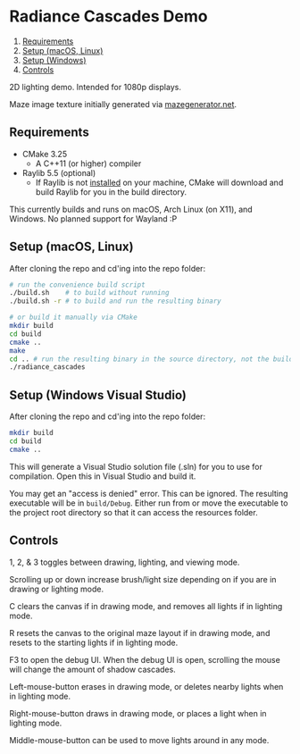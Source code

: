 # Radiance Cascades Demo

1. [Requirements](#requirements)
2. [Setup (macOS, Linux)](#setup-macos-linux)
3. [Setup (Windows)](#setup-windows-visual-studio)
4. [Controls](#controls)

2D lighting demo. Intended for 1080p displays.

Maze image texture initially generated via [mazegenerator.net](https://www.mazegenerator.net/).

## Requirements

- CMake 3.25
    - A C++11 (or higher) compiler
- Raylib 5.5 (optional)
    - If Raylib is not [installed](https://github.com/raysan5/raylib#build-and-installation) on your machine, CMake will download and build Raylib for you in the build directory.

This currently builds and runs on macOS, Arch Linux (on X11), and Windows. No planned support for Wayland :P

## Setup (macOS, Linux)

After cloning the repo and cd'ing into the repo folder:

```bash
# run the convenience build script
./build.sh    # to build without running
./build.sh -r # to build and run the resulting binary

# or build it manually via CMake
mkdir build
cd build
cmake ..
make
cd .. # run the resulting binary in the source directory, not the build directory
./radiance_cascades
```

## Setup (Windows Visual Studio)

After cloning the repo and cd'ing into the repo folder:

```bash
mkdir build
cd build
cmake ..
```

This will generate a Visual Studio solution file (.sln) for you to use for compilation. Open this in Visual Studio and build it.

You may get an "access is denied" error. This can be ignored. The resulting executable will be in `build/Debug`. Either run from or move the executable to the project root directory so that it can access the resources folder.

## Controls

1, 2, & 3 toggles between drawing, lighting, and viewing mode.

Scrolling up or down increase brush/light size depending on if you are in drawing or lighting mode.

C clears the canvas if in drawing mode, and removes all lights if in lighting mode.

R resets the canvas to the original maze layout if in drawing mode, and resets to the starting lights if in lighting mode.

F3 to open the debug UI. When the debug UI is open, scrolling the mouse will change the amount of shadow cascades.

Left-mouse-button erases in drawing mode, or deletes nearby lights when in lighting mode.

Right-mouse-button draws in drawing mode, or places a light when in lighting mode.

Middle-mouse-button can be used to move lights around in any mode.
